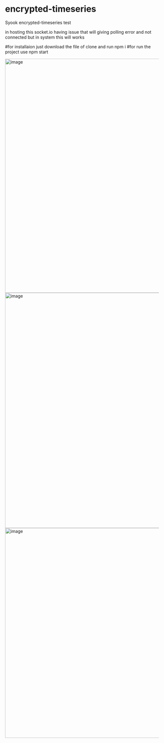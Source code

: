 # encrypted-timeseries
Syook encrypted-timeseries test

in hosting this socket.io having issue that will giving polling error and not connected but in  system this will works

#for installaion just download the file of clone and run npm i
#for run the project use npm start

<img width="766" alt="image" src="https://github.com/Sayyadsulthan/encrypted-timeseries/assets/105346556/42039e79-3748-4246-b3f0-b93ccb601bcb">

<img width="770" alt="image" src="https://github.com/Sayyadsulthan/encrypted-timeseries/assets/105346556/4de188e3-7379-4045-9aee-e01ef2e56033">

<img width="687" alt="image" src="https://github.com/Sayyadsulthan/encrypted-timeseries/assets/105346556/d21f0fa0-4a55-416f-b3dc-f57583e6c805">

